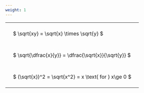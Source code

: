 ```yaml
---
weight: 1
---
```


<style type="text/css">
#T_8ff90 th.col_heading {
  text-align: left;
  font-size: 1em;
}
#T_8ff90 td {
  text-align: left;
  font-size: 1em;
  padding: 1.5em;
}
</style>
<table id="T_8ff90">
  <thead>
  </thead>
  <tbody>
    <tr>
      <td id="T_8ff90_row0_col0" class="data row0 col0" >$ \sqrt{xy} = \sqrt{x} \times \sqrt{y} $</td>
    </tr>
    <tr>
      <td id="T_8ff90_row1_col0" class="data row1 col0" >$ \sqrt{\dfrac{x}{y}} = \dfrac{\sqrt{x}}{\sqrt{y}} $</td>
    </tr>
    <tr>
      <td id="T_8ff90_row2_col0" class="data row2 col0" >$ (\sqrt{x})^2 = \sqrt{x^2} = x \text{ for } x\ge 0 $</td>
    </tr>
  </tbody>
</table>
